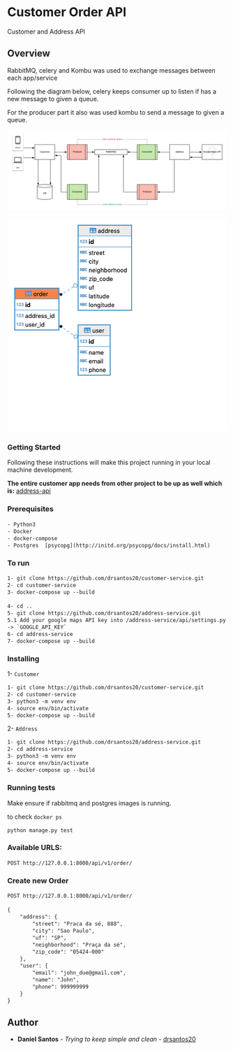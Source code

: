 # Customer Order API
Customer and Address API

## Overview

RabbitMQ, celery and Kombu was used to exchange messages between each app/service

Following the diagram below, celery keeps consumer up to listen if has a new message to given a queue.

For the producer part it also was used kombu to send a message to given a queue.

![order-address-ms](/img/order-address-ms-design.png)

![der](/img/order-address-ms-er.png)

### Getting Started
Following these instructions will make this project running in your local machine development.

**The entire customer app needs from other project to be up as well which is:**
[address-api](https://github.com/drsantos20/address-service)

### Prerequisites

```buildoutcfg
- Python3
- Docker
- docker-compose
- Postgres  [psycopg](http://initd.org/psycopg/docs/install.html)
```

### To run

```buildoutcfg
1- git clone https://github.com/drsantos20/customer-service.git
2- cd customer-service
3- docker-compose up --build

4- cd ..
5- git clone https://github.com/drsantos20/address-service.git
5.1 Add your google maps API key into /address-service/api/settings.py -> `GOOGLE_API_KEY`
6- cd address-service
7- docker-compose up --build
```

### Installing

1- `Customer`
```buildoutcfg
1- git clone https://github.com/drsantos20/customer-service.git
2- cd customer-service
3- python3 -m venv env
4- source env/bin/activate
5- docker-compose up --build
```

2- `Address`
```buildoutcfg
1- git clone https://github.com/drsantos20/address-service.git
2- cd address-service
3- python3 -m venv env
4- source env/bin/activate
5- docker-compose up --build
```

### Running tests

Make ensure if rabbitmq and postgres images is running.

to check ``docker ps``

```buildoutcfg
python manage.py test
```

### Available URLS:
```buildoutcfg
POST http://127.0.0.1:8000/api/v1/order/
```

### Create new Order
```buildoutcfg
POST http://127.0.0.1:8000/api/v1/order/

{
    "address": {
        "street": "Praca da sé, 888",
        "city": "Sao Paulo",
        "uf": "SP",
        "neighborhood": "Praça da sé",
        "zip_code": "05424-000"
    },
    "user": {
        "email": "john_due@gmail.com",
        "name": "John",
        "phone": 999999999
    }
}

```

## Author
* **Daniel Santos** - *Trying to keep simple and clean* - [drsantos20](https://www.linkedin.com/in/daniel-santos-879b1724/)
